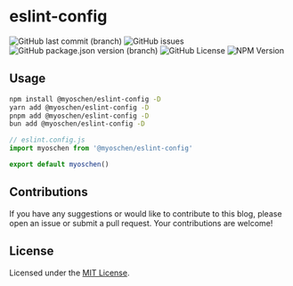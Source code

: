 # eslint-config

![GitHub last commit (branch)](https://img.shields.io/github/last-commit/Myoschen/eslint-config/main?style=flat-square&labelColor=%23222222&color=%23111111) 
![GitHub issues](https://img.shields.io/github/issues/Myoschen/eslint-config?style=flat-square&labelColor=%23222222&color=%23111111) 
![GitHub package.json version (branch)](https://img.shields.io/github/package-json/v/Myoschen/eslint-config/main?style=flat-square&label=version&labelColor=%23222222&color=%23111111)
![GitHub License](https://img.shields.io/github/license/Myoschen/eslint-config?style=flat-square&labelColor=%23222222&color=%23111111)
![NPM Version](https://img.shields.io/npm/v/%40myoschen%2Feslint-config?style=flat-square&labelColor=%23222222&color=%23111111)


## Usage

```bash
npm install @myoschen/eslint-config -D
yarn add @myoschen/eslint-config -D
pnpm add @myoschen/eslint-config -D
bun add @myoschen/eslint-config -D
```

```js
// eslint.config.js
import myoschen from '@myoschen/eslint-config'

export default myoschen()
```

## Contributions

If you have any suggestions or would like to contribute to this blog, please open an issue or submit a pull request. Your contributions are welcome!

## License

Licensed under the [MIT License](./LICENSE).